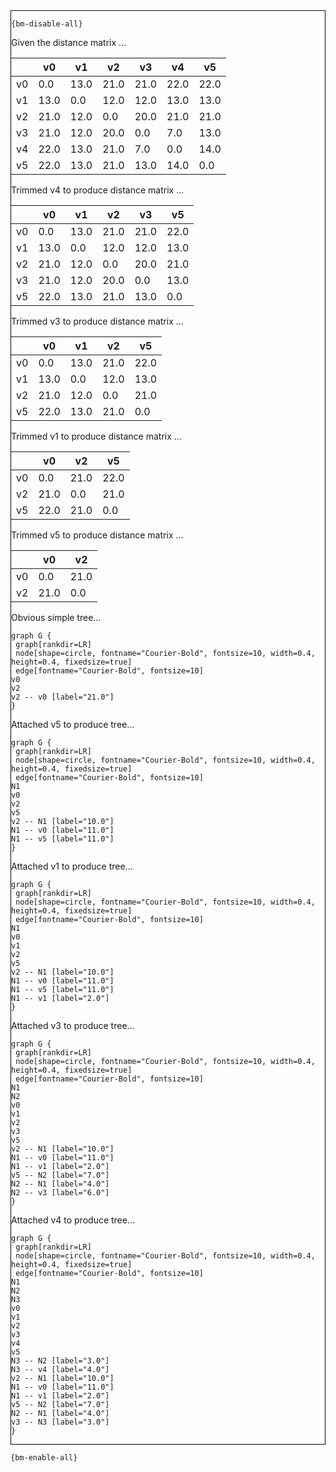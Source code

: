 <div style="border:1px solid black;">

`{bm-disable-all}`

Given the distance matrix ...

<table><thead><tr><th></th><th>v0</th><th>v1</th><th>v2</th><th>v3</th><th>v4</th><th>v5</th></tr></thead><tbody><tr><td>v0</td><td>0.0</td><td>13.0</td><td>21.0</td><td>21.0</td><td>22.0</td><td>22.0</td></tr><tr><td>v1</td><td>13.0</td><td>0.0</td><td>12.0</td><td>12.0</td><td>13.0</td><td>13.0</td></tr><tr><td>v2</td><td>21.0</td><td>12.0</td><td>0.0</td><td>20.0</td><td>21.0</td><td>21.0</td></tr><tr><td>v3</td><td>21.0</td><td>12.0</td><td>20.0</td><td>0.0</td><td>7.0</td><td>13.0</td></tr><tr><td>v4</td><td>22.0</td><td>13.0</td><td>21.0</td><td>7.0</td><td>0.0</td><td>14.0</td></tr><tr><td>v5</td><td>22.0</td><td>13.0</td><td>21.0</td><td>13.0</td><td>14.0</td><td>0.0</td></tr></tbody></table>


Trimmed v4 to produce distance matrix ...

<table><thead><tr><th></th><th>v0</th><th>v1</th><th>v2</th><th>v3</th><th>v5</th></tr></thead><tbody><tr><td>v0</td><td>0.0</td><td>13.0</td><td>21.0</td><td>21.0</td><td>22.0</td></tr><tr><td>v1</td><td>13.0</td><td>0.0</td><td>12.0</td><td>12.0</td><td>13.0</td></tr><tr><td>v2</td><td>21.0</td><td>12.0</td><td>0.0</td><td>20.0</td><td>21.0</td></tr><tr><td>v3</td><td>21.0</td><td>12.0</td><td>20.0</td><td>0.0</td><td>13.0</td></tr><tr><td>v5</td><td>22.0</td><td>13.0</td><td>21.0</td><td>13.0</td><td>0.0</td></tr></tbody></table>


Trimmed v3 to produce distance matrix ...

<table><thead><tr><th></th><th>v0</th><th>v1</th><th>v2</th><th>v5</th></tr></thead><tbody><tr><td>v0</td><td>0.0</td><td>13.0</td><td>21.0</td><td>22.0</td></tr><tr><td>v1</td><td>13.0</td><td>0.0</td><td>12.0</td><td>13.0</td></tr><tr><td>v2</td><td>21.0</td><td>12.0</td><td>0.0</td><td>21.0</td></tr><tr><td>v5</td><td>22.0</td><td>13.0</td><td>21.0</td><td>0.0</td></tr></tbody></table>


Trimmed v1 to produce distance matrix ...

<table><thead><tr><th></th><th>v0</th><th>v2</th><th>v5</th></tr></thead><tbody><tr><td>v0</td><td>0.0</td><td>21.0</td><td>22.0</td></tr><tr><td>v2</td><td>21.0</td><td>0.0</td><td>21.0</td></tr><tr><td>v5</td><td>22.0</td><td>21.0</td><td>0.0</td></tr></tbody></table>


Trimmed v5 to produce distance matrix ...

<table><thead><tr><th></th><th>v0</th><th>v2</th></tr></thead><tbody><tr><td>v0</td><td>0.0</td><td>21.0</td></tr><tr><td>v2</td><td>21.0</td><td>0.0</td></tr></tbody></table>


Obvious simple tree...

```{dot}
graph G {
 graph[rankdir=LR]
 node[shape=circle, fontname="Courier-Bold", fontsize=10, width=0.4, height=0.4, fixedsize=true]
 edge[fontname="Courier-Bold", fontsize=10]
v0
v2
v2 -- v0 [label="21.0"]
}
```


Attached v5 to produce tree...

```{dot}
graph G {
 graph[rankdir=LR]
 node[shape=circle, fontname="Courier-Bold", fontsize=10, width=0.4, height=0.4, fixedsize=true]
 edge[fontname="Courier-Bold", fontsize=10]
N1
v0
v2
v5
v2 -- N1 [label="10.0"]
N1 -- v0 [label="11.0"]
N1 -- v5 [label="11.0"]
}
```


Attached v1 to produce tree...

```{dot}
graph G {
 graph[rankdir=LR]
 node[shape=circle, fontname="Courier-Bold", fontsize=10, width=0.4, height=0.4, fixedsize=true]
 edge[fontname="Courier-Bold", fontsize=10]
N1
v0
v1
v2
v5
v2 -- N1 [label="10.0"]
N1 -- v0 [label="11.0"]
N1 -- v5 [label="11.0"]
N1 -- v1 [label="2.0"]
}
```


Attached v3 to produce tree...

```{dot}
graph G {
 graph[rankdir=LR]
 node[shape=circle, fontname="Courier-Bold", fontsize=10, width=0.4, height=0.4, fixedsize=true]
 edge[fontname="Courier-Bold", fontsize=10]
N1
N2
v0
v1
v2
v3
v5
v2 -- N1 [label="10.0"]
N1 -- v0 [label="11.0"]
N1 -- v1 [label="2.0"]
v5 -- N2 [label="7.0"]
N2 -- N1 [label="4.0"]
N2 -- v3 [label="6.0"]
}
```


Attached v4 to produce tree...

```{dot}
graph G {
 graph[rankdir=LR]
 node[shape=circle, fontname="Courier-Bold", fontsize=10, width=0.4, height=0.4, fixedsize=true]
 edge[fontname="Courier-Bold", fontsize=10]
N1
N2
N3
v0
v1
v2
v3
v4
v5
N3 -- N2 [label="3.0"]
N3 -- v4 [label="4.0"]
v2 -- N1 [label="10.0"]
N1 -- v0 [label="11.0"]
N1 -- v1 [label="2.0"]
v5 -- N2 [label="7.0"]
N2 -- N1 [label="4.0"]
v3 -- N3 [label="3.0"]
}
```


</div>

`{bm-enable-all}`

